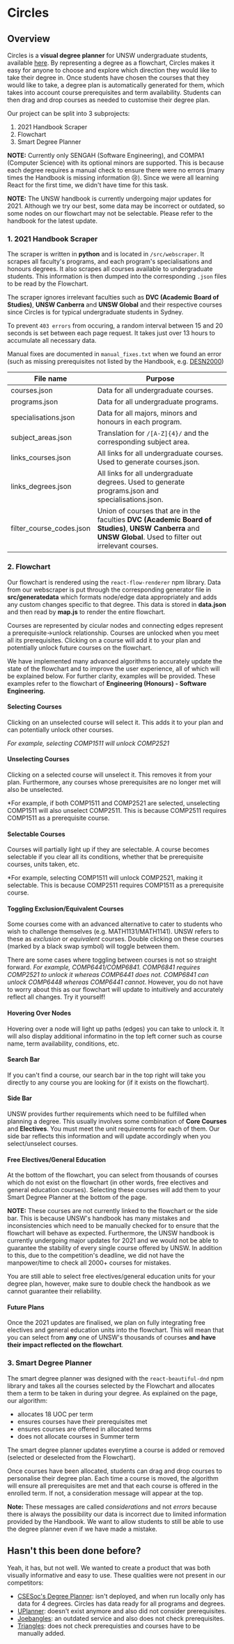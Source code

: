 # Circles

## Overview

Circles is a **visual degree planner** for UNSW undergraduate students, available [here](circles360.github.io). By representing a degree as a flowchart, Circles makes it easy for anyone to choose and explore which direction they would like to take their degree in. Once students have chosen the courses that they would like to take, a degree plan is automatically generated for them, which takes into account course prerequisites and term availability. Students can then drag and drop courses as needed to customise their degree plan.

Our project can be split into 3 subprojects:
1. 2021 Handbook Scraper
2. Flowchart
3. Smart Degree Planner

**NOTE:** Currently only SENGAH (Software Engineering), and COMPA1 (Computer Science) with its optional minors are supported. This is because each degree requires a manual check to ensure there were no errors (many times the Handbook is missing information 😢). Since we were all learning React for the first time, we didn't have time for this task.

**NOTE:** The UNSW handbook is currently undergoing major updates for 2021. Although we try our best, some data may be incorrect or outdated, so some nodes on our flowchart may not be selectable. Please refer to the handbook for the latest update.

### 1. 2021 Handbook Scraper

The scraper is written in **python** and is located in `/src/webscraper`. It scrapes all faculty's programs, and each program's specialisations and honours degrees. It also scrapes all courses available to undergraduate students. This information is then dumped into the corresponding `.json` files to be read by the Flowchart.

The scraper ignores irrelevant faculties such as **DVC (Academic Board of Studies)**, **UNSW Canberra** and **UNSW Global** and their respective courses since Circles is for typical undergraduate students in Sydney.

To prevent `403 errors` from occuring, a random interval between 15 and 20 seconds is set between each page request. It takes just over 13 hours to accumulate all necessary data.

Manual fixes are documented in `manual_fixes.txt` when we found an error (such as missing prerequisites not listed by the Handbook, e.g. [DESN2000](https://www.handbook.unsw.edu.au/undergraduate/courses/2021/DESN2000/))

| File name                | Purpose                                                                                                                        |
|--------------------------|---------------------------------------------------------------------------------------------------------------------------------------------------------------|
| courses.json             | Data for all undergraduate courses.                                                                                                                           |
| programs.json            | Data for all undergraduate programs.                                                                                                                          |
| specialisations.json     | Data for all majors, minors and honours in each program.                                                                                                      |
| subject_areas.json       | Translation for `/[A-Z]{4}/` and the corresponding subject area.                                                                                              |
| links_courses.json       | All links for all undergraduate courses. Used to generate courses.json.                                                                                       |
| links_degrees.json       | All links for all undergraduate degrees. Used to generate programs.json and specialisations.json.                                                             |
| filter_course_codes.json | Union of courses that are in the faculties **DVC (Academic Board of Studies)**, **UNSW Canberra** and **UNSW Global**. Used to filter out irrelevant courses. |

### 2. Flowchart

Our flowchart is rendered using the `react-flow-renderer` npm library. Data from our webscraper is put through the corresponding generator file in **src/generatedata** which formats node/edge data appropriately and adds any custom changes specific to that degree. This data is stored in **data.json** and then read by **map.js** to render the entire flowchart.

Courses are represented by cicular nodes and connecting edges represent a prerequisite->unlock relationship. Courses are unlocked when you meet all its prerequisites. Clicking on a course will add it to your plan and potentially unlock future courses on the flowchart.

We have implemented many advanced algorithms to accurately update the state of the flowchart and to improve the user experience, all of which will be explained below. For further clarity, examples will be provided. These examples refer to the flowchart of **Engineering (Honours) - Software Engineering.**

#### Selecting Courses
Clicking on an unselected course will select it. This adds it to your plan and can potentially unlock other courses.

*For example, selecting COMP1511 will unlock COMP2521*

#### Unselecting Courses
Clicking on a selected course will unselect it. This removes it from your plan. Furthermore, any courses whose prerequisites are no longer met will also be unselected.

*For example, if both COMP1511 and COMP2521 are selected, unselecting COMP1511 will also unselect COMP2511. This is because COMP2511 requires COMP1511 as a prerequisite course.

#### Selectable Courses
Courses will partially light up if they are selectable. A course becomes selectable if you clear all its conditions, whether that be prerequisite courses, units taken, etc.

*For example, selecting COMP1511 will unlock COMP2521, making it selectable. This is because COMP2511 requires COMP1511 as a prerequisite course.

#### Toggling Exclusion/Equivalent Courses
Some courses come with an advanced alternative to cater to students who wish to challenge themselves (e.g. MATH1131/MATH1141). UNSW refers to these as *exclusion* or *equivalent* courses. Double clicking on these courses (marked by a black swap symbol) will toggle between them.

There are some cases where toggling between courses is not so straight forward. *For example, COMP6441/COMP6841. COMP6841 requires COMP2521 to unlock it whereas COMP6441 does not. COMP6841 can unlock COMP6448 whereas COMP6441 cannot*. However, you do not have to worry about this as our flowchart will update to intuitively and accurately reflect all changes. Try it yourself! 

#### Hovering Over Nodes
Hovering over a node will light up paths (edges) you can take to unlock it. It will also display additional informatino in the top left corner such as course name, term availability, conditions, etc.

#### Search Bar
If you can't find a course, our search bar in the top right will take you directly to any course you are looking for (if it exists on the flowchart).

#### Side Bar
UNSW provides further requirements which need to be fulfilled when planning a degree. This usually involves some combination of **Core Courses** and **Electives**. You must meet the unit requirements for each of them. Our side bar reflects this information and will update accordingly when you select/unselect courses.

#### Free Electives/General Education
At the bottom of the flowchart, you can select from thousands of courses which do not exist on the flowchart (in other words, free electives and general education courses). Selecting these courses will add them to your Smart Degree Planner at the bottom of the page.

**NOTE:** These courses are not currently linked to the flowchart or the side bar. This is because UNSW's handbook has many mistakes and inconsistencies which need to be manually checked for to ensure that the flowchart will behave as expected. Furthermore, the UNSW handbook is currently undergoing major updates for 2021 and we would not be able to guarantee the stability of every single course offered by UNSW. In addition to this, due to the competition's deadline, we did not have the manpower/time to check all 2000+ courses for mistakes.

You are still able to select free electives/general education units for your degree plan, however, make sure to double check the handbook as we cannot guarantee their reliability.

#### Future Plans
Once the 2021 updates are finalised, we plan on fully integrating free electives and general education units into the flowchart. This will mean that you can select from **any** one of UNSW's thousands of courses **and have their impact reflected on the flowchart**.


### 3. Smart Degree Planner

The smart degree planner was designed with the `react-beautiful-dnd` npm library and takes all the courses selected by the Flowchart and allocates them a term to be taken in during your degree. As explained on the page, our algorithm:
- allocates 18 UOC per term
- ensures courses have their prerequisites met
- ensures courses are offered in allocated terms
- does not allocate courses in Summer term

The smart degree planner updates everytime a course is added or removed (selected or deselected from the Flowchart).

Once courses have been allocated, students can drag and drop courses to personalise their degree plan. Each time a course is moved, the algorithm will ensure all prerequisites are met and that each course is offered in the enrolled term. If not, a consideration message will appear at the top.

**Note:** These messages are called *considerations* and not *errors* because there is always the possibility our data is incorrect due to limited information provided by the Handbook. We want to allow students to still be able to use the degree planner even if we have made a mistake.

## Hasn't this been done before?

Yeah, it has, but not well. We wanted to create a product that was both visually informative and easy to use. These qualities were not present in our competitors:

- [CSESoc's Degree Planner](https://github.com/csesoc/degree-planner): isn't deployed, and when run locally only has data for 4 degrees. Circles has data ready for all programs and degrees.
- [UPlanner](https://uplanner.bopa.ng/): doesn't exist anymore and also did not consider prerequisites.
- [Joebangles](https://joebangles.tobinsmit.com/): an outdated service and also does not check prerequisites.
- [Triangles](https://triangles.tobinsmit.com/): does not check prerequisties and courses have to be manually added.
